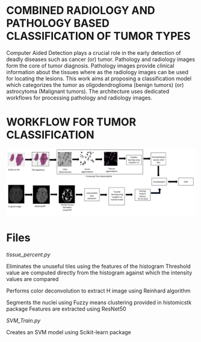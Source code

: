 # COMBINED RADIOLOGY AND PATHOLOGY BASED CLASSIFICATION OF TUMOR TYPES
Computer Aided Detection plays a crucial role in the early detection of deadly diseases such as cancer (or) tumor. Pathology and radiology images form the core of tumor diagnosis. Pathology images provide clinical information about the tissues where as the radiology images can be used for locating the lesions.  This work aims at proposing a classification model which categorizes the tumor as oligodendroglioma (benign tumors) (or) astrocytoma (Malignant tumors). The architecture uses dedicated workflows for processing pathology and radiology images. 

# WORKFLOW FOR TUMOR CLASSIFICATION
![](image.png)   







# Files 

*tissue_percent.py*

  Eliminates the unuseful tiles using the features of the histogram
  Threshold value are computed directly from the histogram against which the intensity values are compared
  
  Performs color deconvolution to extract H image using Reinhard algorithm
  
  Segments the nuclei using Fuzzy means clustering provided in histomicstk package
  Features are extracted using ResNet50
  
 *SVM_Train.py*
 
  Creates an SVM model using Scikit-learn package
